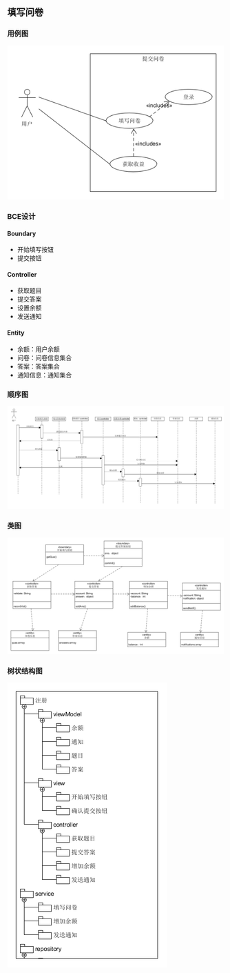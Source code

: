 ## 填写问卷

### 用例图

![](./../pic/commit.png)

### BCE设计

#### Boundary

- 开始填写按钮
- 提交按钮

#### Controller

- 获取题目
- 提交答案
- 设置余额
- 发送通知

#### Entity

- 余额：用户余额
- 问卷：问卷信息集合
- 答案：答案集合
- 通知信息：通知集合

### 顺序图

![](./../pic/bce/commitSD.png)

### 类图

![](./../pic/bce/commitC.png)

### 树状结构图

![](./../pic/bce/commitB.png)

